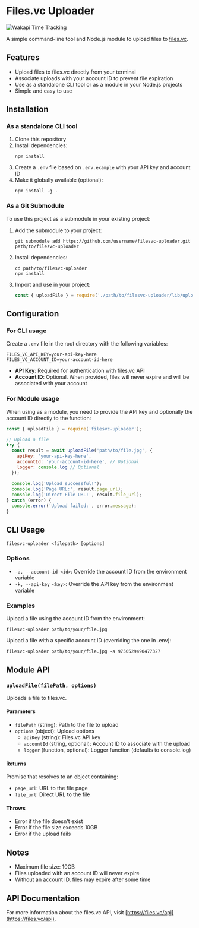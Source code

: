 # Files.vc Uploader

<img src="https://wakapi-qt1b.onrender.com/api/badge/fahad/interval:any/project:files.vc-Uploader" 
     alt="Wakapi Time Tracking" 
     title="Spent more than that amount of time spent on this project">

A simple command-line tool and Node.js module to upload files to [files.vc](https://files.vc/).

## Features

- Upload files to files.vc directly from your terminal
- Associate uploads with your account ID to prevent file expiration
- Use as a standalone CLI tool or as a module in your Node.js projects
- Simple and easy to use

## Installation

### As a standalone CLI tool

1. Clone this repository
2. Install dependencies:
   ```
   npm install
   ```
3. Create a `.env` file based on `.env.example` with your API key and account ID
4. Make it globally available (optional):
   ```
   npm install -g .
   ```

### As a Git Submodule

To use this project as a submodule in your existing project:

1. Add the submodule to your project:
   ```
   git submodule add https://github.com/username/filesvc-uploader.git path/to/filesvc-uploader
   ```
2. Install dependencies:
   ```
   cd path/to/filesvc-uploader
   npm install
   ```
3. Import and use in your project:
   ```javascript
   const { uploadFile } = require('./path/to/filesvc-uploader/lib/uploader');
   ```

## Configuration

### For CLI usage

Create a `.env` file in the root directory with the following variables:

```
FILES_VC_API_KEY=your-api-key-here
FILES_VC_ACCOUNT_ID=your-account-id-here
```

- **API Key**: Required for authentication with files.vc API
- **Account ID**: Optional. When provided, files will never expire and will be associated with your account

### For Module usage

When using as a module, you need to provide the API key and optionally the account ID directly to the function:

```javascript
const { uploadFile } = require('filesvc-uploader');

// Upload a file
try {
  const result = await uploadFile('path/to/file.jpg', {
    apiKey: 'your-api-key-here',
    accountId: 'your-account-id-here', // Optional
    logger: console.log // Optional
  });
  
  console.log('Upload successful!');
  console.log('Page URL:', result.page_url);
  console.log('Direct File URL:', result.file_url);
} catch (error) {
  console.error('Upload failed:', error.message);
}
```

## CLI Usage

```
filesvc-uploader <filepath> [options]
```

### Options

- `-a, --account-id <id>`: Override the account ID from the environment variable
- `-k, --api-key <key>`: Override the API key from the environment variable

### Examples

Upload a file using the account ID from the environment:
```
filesvc-uploader path/to/your/file.jpg
```

Upload a file with a specific account ID (overriding the one in .env):
```
filesvc-uploader path/to/your/file.jpg -a 9750529490477327
```

## Module API

### `uploadFile(filePath, options)`

Uploads a file to files.vc.

#### Parameters

- `filePath` (string): Path to the file to upload
- `options` (object): Upload options
  - `apiKey` (string): Files.vc API key
  - `accountId` (string, optional): Account ID to associate with the upload
  - `logger` (function, optional): Logger function (defaults to console.log)

#### Returns

Promise that resolves to an object containing:
- `page_url`: URL to the file page
- `file_url`: Direct URL to the file

#### Throws

- Error if the file doesn't exist
- Error if the file size exceeds 10GB
- Error if the upload fails

## Notes

- Maximum file size: 10GB
- Files uploaded with an account ID will never expire
- Without an account ID, files may expire after some time

## API Documentation

For more information about the files.vc API, visit [https://files.vc/api](https://files.vc/api).

